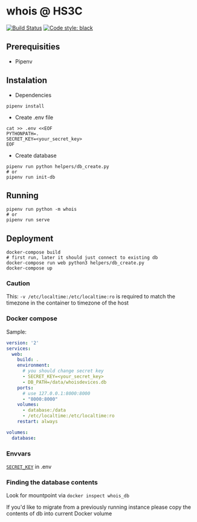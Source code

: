 # whois @ HS3C
[![Build Status](https://travis-ci.com/hs3city/whois.svg?branch=master)](https://travis-ci.com/hs3city/whois) [![Code style: black](https://img.shields.io/badge/code%20style-black-000000.svg)](https://github.com/ambv/black)

## Prerequisities

- Pipenv

## Instalation

- Dependencies

```shell
pipenv install
```

- Create .env file

```shell
cat >> .env <<EOF
PYTHONPATH=.
SECRET_KEY=<your_secret_key>
EOF
```

- Create database

```shell
pipenv run python helpers/db_create.py
# or
pipenv run init-db
```

## Running

```shell
pipenv run python -m whois
# or
pipenv run serve
```

## Deployment

```shell
docker-compose build
# first run, later it should just connect to existing db
docker-compose run web python3 helpers/db_create.py
docker-compose up
```

### Caution

This: `-v /etc/localtime:/etc/localtime:ro` is required to match the timezone in the container to timezone of the host

### Docker compose

Sample:

```yaml
version: '2'
services:
  web:
    build: .
    environment:
      # you should change secret key
      - SECRET_KEY=<your_secret_key>
      - DB_PATH=/data/whoisdevices.db
    ports:
      # use 127.0.0.1:8000:8000
      - "8000:8000"
    volumes:
      - database:/data
      - /etc/localtime:/etc/localtime:ro
    restart: always

volumes:
  database:

```

### Envvars

[`SECRET_KEY`](https://stackoverflow.com/questions/22463939/demystify-flask-app-secret-key#22463969) in .env

### Finding the database contents

Look for mountpoint via `docker inspect whois_db`

If you'd like to migrate from a previously running instance please copy the contents of db into current Docker volume
